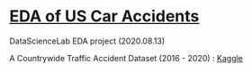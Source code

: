 # [EDA of US Car Accidents](https://leechungpa.github.io/uc-eda/EDA%20on%20US%20Accidents.html)

DataScienceLab EDA project (2020.08.13)

A Countrywide Traffic Accident Dataset (2016 - 2020) : [Kaggle](https://www.kaggle.com/sobhanmoosavi/us-accidents)

